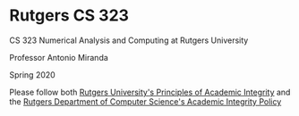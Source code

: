 # Rutgers CS 323
CS 323 Numerical Analysis and Computing at Rutgers University

Professor Antonio Miranda

Spring 2020

Please follow both [Rutgers University's Principles of Academic Integrity](http://academicintegrity.rutgers.edu/) and the [Rutgers Department of Computer Science's Academic Integrity Policy](https://www.cs.rutgers.edu/academic-integrity/introduction)
